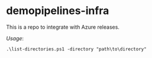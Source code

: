 # demopipelines-infra

This is a repo to integrate with Azure releases.

_Usage_:

```pwsh
.\list-directories.ps1 -directory "path\to\directory"
```